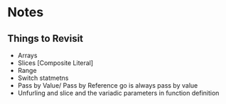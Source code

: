 # Notes

## Things to Revisit
- Arrays
- Slices [Composite Literal]
- Range 
- Switch statmetns
- Pass by Value/ Pass by Reference go is always pass by value
- Unfurling and slice and the variadic parameters in function definition